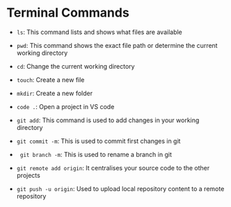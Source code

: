 # Terminal Commands

- `ls`: This command lists and shows what files are available
- `pwd`: This command shows the exact file path or determine the current working directory
- `cd`: Change the current working directory
- `touch`: Create a new file
- `mkdir`: Create a new folder
- `code .`: Open a project in VS code

- `git add`: This command is used to add changes in your working directory

- `git commit -m`: This is used to commit first changes in git

- ` git branch -m`: This is used to rename a branch in git

- `git remote add origin`: It centralises your source code to the other projects

- `git push -u origin`: Used to upload local repository content to a remote repository
